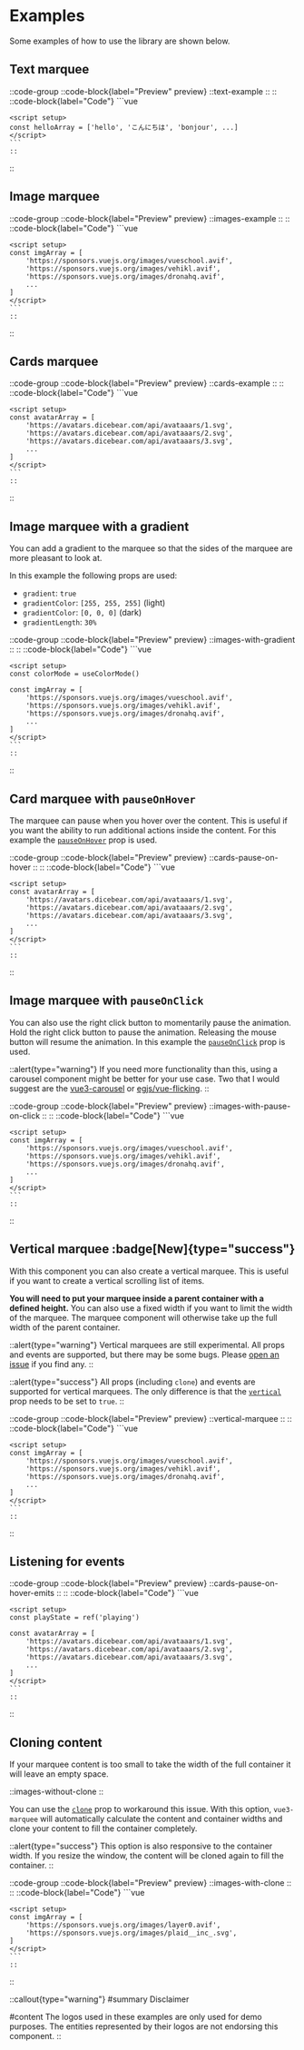 # Examples

Some examples of how to use the library are shown below.

## Text marquee

::code-group
    ::code-block{label="Preview" preview}
        ::text-example
        ::
    ::
    ::code-block{label="Code"}
    ```vue
    <template>
        <Vue3Marquee>
            <span
                v-for="(word, index) in helloArray"
                :key="index"
            >
                {{ word }}
            </span>
        </Vue3Marquee>
    </template>

    <script setup>
    const helloArray = ['hello', 'こんにちは', 'bonjour', ...]
    </script>
    ```
    ::
::

## Image marquee

::code-group
    ::code-block{label="Preview" preview}
        ::images-example
        ::
    ::
    ::code-block{label="Code"}
    ```vue
    <template>
        <Vue3Marquee>
            <img
                v-for="img in imgArray"
                :key="img"
                :src="img"
            />
        </Vue3Marquee>
    </template>

    <script setup>
    const imgArray = [
        'https://sponsors.vuejs.org/images/vueschool.avif',
        'https://sponsors.vuejs.org/images/vehikl.avif',
        'https://sponsors.vuejs.org/images/dronahq.avif',
        ...
    ]
    </script>
    ```
    ::
::

## Cards marquee

::code-group
    ::code-block{label="Preview" preview}
        ::cards-example
        ::
    ::
    ::code-block{label="Code"}
    ```vue
    <template>
        <Vue3Marquee>
            <div class="card" v-for="avatar in avatarArray" :key="avatar">
                <img :src="avatar" />
                <p>
                    Lorem ipsum dolor sit amet, consectetur adipiscing elit, sed do eiusmod
                    tempor incididunt ut labore et dolore magna aliqua.
                </p>
            </div>
        </Vue3Marquee>
    </template>

    <script setup>
    const avatarArray = [
        'https://avatars.dicebear.com/api/avataaars/1.svg',
        'https://avatars.dicebear.com/api/avataaars/2.svg',
        'https://avatars.dicebear.com/api/avataaars/3.svg',
        ...
    ]
    </script>
    ```
    ::
::

## Image marquee with a gradient

You can add a gradient to the marquee so that the sides of the marquee are more pleasant to look at.

In this example the following props are used:

- `gradient`: `true`
- `gradientColor`: `[255, 255, 255]` (light)
- `gradientColor`: `[0, 0, 0]` (dark)
- `gradientLength`: `30%`

::code-group
    ::code-block{label="Preview" preview}
        ::images-with-gradient
        ::
    ::
    ::code-block{label="Code"}
    ```vue
    <template>
        <Vue3Marquee
            :gradient="true"
            :gradient-color="colorMode.value === 'light' ? [255, 255, 255] : [0, 0, 0]"
            gradient-length="30%"
        >
            <img
                v-for="img in imgArray"
                :key="img"
                :src="img"
            />
        </Vue3Marquee>
    </template>

    <script setup>
    const colorMode = useColorMode()

    const imgArray = [
        'https://sponsors.vuejs.org/images/vueschool.avif',
        'https://sponsors.vuejs.org/images/vehikl.avif',
        'https://sponsors.vuejs.org/images/dronahq.avif',
        ...
    ]
    </script>
    ```
    ::
::

## Card marquee with `pauseOnHover`

The marquee can pause when you hover over the content. This is useful if you want the ability to run additional actions inside the content. For this example the [`pauseOnHover`](/props#pauseonhover) prop is used.

::code-group
    ::code-block{label="Preview" preview}
        ::cards-pause-on-hover
        ::
    ::
    ::code-block{label="Code"}
    ```vue
    <template>
        <Vue3Marquee :pause-on-hover="true">
            <div class="card" v-for="avatar in avatarArray" :key="avatar">
                <img :src="avatar" />
                <p>
                    Lorem ipsum dolor sit amet, consectetur adipiscing elit, sed do eiusmod
                    tempor incididunt ut labore et dolore magna aliqua.
                </p>
            </div>
        </Vue3Marquee>
    </template>

    <script setup>
    const avatarArray = [
        'https://avatars.dicebear.com/api/avataaars/1.svg',
        'https://avatars.dicebear.com/api/avataaars/2.svg',
        'https://avatars.dicebear.com/api/avataaars/3.svg',
        ...
    ]
    </script>
    ```
    ::
::

## Image marquee with `pauseOnClick`

You can also use the right click button to momentarily pause the animation. Hold the right click button to pause the animation. Releasing the mouse button will resume the animation. In this example the [`pauseOnClick`](/props#pauseonclick) prop is used.

::alert{type="warning"}
If you need more functionality than this, using a carousel component might be better for your use case. Two that I would suggest are the [vue3-carousel](https://ismail9k.github.io/vue3-carousel/) or [egjs/vue-flicking](https://naver.github.io/egjs-flicking/).
::

::code-group
    ::code-block{label="Preview" preview}
        ::images-with-pause-on-click
        ::
    ::
    ::code-block{label="Code"}
    ```vue
    <template>
        <Vue3Marquee :pause-on-click="true">
            <img
                v-for="img in imgArray"
                :key="img"
                :src="img"
            />
        </Vue3Marquee>
    </template>

    <script setup>
    const imgArray = [
        'https://sponsors.vuejs.org/images/vueschool.avif',
        'https://sponsors.vuejs.org/images/vehikl.avif',
        'https://sponsors.vuejs.org/images/dronahq.avif',
        ...
    ]
    </script>
    ```
    ::
::

## Vertical marquee :badge[New]{type="success"}

With this component you can also create a vertical marquee. This is useful if you want to create a vertical scrolling list of items.

**You will need to put your marquee inside a parent container with a defined height.**  You can also use a fixed width if you want to limit the width of the marquee. The marquee component will otherwise take up the full width of the parent container.

::alert{type="warning"}
Vertical marquees are still experimental. All props and events are supported, but there may be some bugs. Please [open an issue](https://github.com/megasanjay/vue3-marquee/issues/new) if you find any.
::

::alert{type="success"}
All props (including `clone`) and events are supported for vertical marquees. The only difference is that the [`vertical`](/api/props#vertical) prop needs to be set to `true`.
::

::code-group
    ::code-block{label="Preview" preview}
        ::vertical-marquee
        ::
    ::
    ::code-block{label="Code"}
    ```vue
    <template>
        <div style="height: 50px; width: max-content">
           <Vue3Marquee :vertical="true">
                <img
                    :src="img"
                    v-for="img in imgArray"
                    :key="img"
                />
            </Vue3Marquee>
        </div>
    </template>

    <script setup>
    const imgArray = [
        'https://sponsors.vuejs.org/images/vueschool.avif',
        'https://sponsors.vuejs.org/images/vehikl.avif',
        'https://sponsors.vuejs.org/images/dronahq.avif',
        ...
    ]
    </script>
    ```
    ::
::

## Listening for events

::code-group
    ::code-block{label="Preview" preview}
        ::cards-pause-on-hover-emits
        ::
    ::
    ::code-block{label="Code"}
    ```vue
    <template>
        <Vue3Marquee
            :pause-on-hover="true"
            @on-pause="playState = 'paused'"
            @on-resume="playState = 'playing'"
        >
            <div class="card" v-for="avatar in avatarArray" :key="avatar">
                <img :src="avatar" />
                <p>
                    Lorem ipsum dolor sit amet, consectetur adipiscing elit, sed do eiusmod
                    tempor incididunt ut labore et dolore magna aliqua.
                </p>
            </div>
        </Vue3Marquee>
        <p>
            This animation is {{ playState }}.
        </p>
    </template>

    <script setup>
    const playState = ref('playing')

    const avatarArray = [
        'https://avatars.dicebear.com/api/avataaars/1.svg',
        'https://avatars.dicebear.com/api/avataaars/2.svg',
        'https://avatars.dicebear.com/api/avataaars/3.svg',
        ...
    ]
    </script>
    ```
    ::
::

## Cloning content

If your marquee content is too small to take the width of the full container it will leave an empty space.

::images-without-clone
::

You can use the [`clone`](/props#clone) prop to workaround this issue. With this option, `vue3-marquee` will automatically calculate the content and container widths and clone your content to fill the container completely.

::alert{type="success"}
This option is also responsive to the container width. If you resize the window, the content will be cloned again to fill the container.
::

::code-group
    ::code-block{label="Preview" preview}
        ::images-with-clone
        ::
    ::
    ::code-block{label="Code"}
    ```vue
    <template>
        <Vue3Marquee :clone="true" :duration="5" :direction="'reverse'">
            <img
                v-for="img in imgArray"
                :key="img"
                :src="img"
            />
        </Vue3Marquee>
    </template>

    <script setup>
    const imgArray = [
        'https://sponsors.vuejs.org/images/layer0.avif',
        'https://sponsors.vuejs.org/images/plaid__inc_.svg',
    ]
    </script>
    ```
    ::
::

::callout{type="warning"}
#summary
Disclaimer

#content
The logos used in these examples are only used for demo purposes. The entities represented by their logos are not endorsing this component.
::
